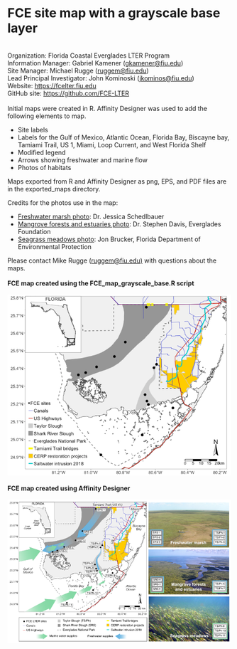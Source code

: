 # FCE site map with a grayscale base layer
 \
Organization: Florida Coastal Everglades LTER Program\
Information Manager: Gabriel Kamener ([gkamener\@fiu.edu](mailto:gkamener@fiu.edu))\
Site Manager: Michael Rugge ([ruggem\@fiu.edu](mailto:ruggem@fiu.edu))\
Lead Principal Investigator: John Kominoski ([jkominos\@fiu.edu](mailto:jkominos@fiu.edu))\
Website: <https://fcelter.fiu.edu>\
GitHub site: <https://github.com/FCE-LTER>\
 \
Initial maps were created in R. Affinity Designer was used to add the following elements to map.

* Site labels
* Labels for the Gulf of Mexico, Atlantic Ocean, Florida Bay, Biscayne bay, Tamiami Trail, US 1, Miami, Loop Current, and West Florida Shelf
* Modified legend
* Arrows showing freshwater and marine flow
* Photos of habitats
 

Maps exported from R and Affinity Designer as png, EPS, and PDF files are in the exported_maps directory.
 

Credits for the photos use in the map:

* [Freshwater marsh photo](https://fce-lter.fiu.edu/about/photos/?image_id=145): Dr. Jessica Schedlbauer
* [Mangrove forests and estuaries photo](https://fce-lter.fiu.edu/about/photos/?image_id=325): Dr. Stephen Davis, Everglades Foundation
* [Seagrass meadows photo](https://floridadep.gov/files/st-martins-marsh-aquatic-preserve-dep-staff-jon-brucker-turtlegras-medowjpg): Jon Brucker, Florida Department of Environmental Protection
 
 
Please contact Mike Rugge ([ruggem\@fiu.edu)](mailto:ruggem@fiu.edu) with questions about the maps.
 \
 \
**FCE map created using the FCE_map_grayscale_base.R script**
 \
 \
![](./exported_maps/FCE_map_grayscale_base_Rplot.png)
 \
 \
**FCE map created using Affinity Designer**
 \
 \
![](./exported_maps/FCE_map_grayscale_base_enhanced.png)
  

